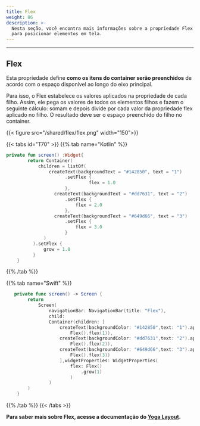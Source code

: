 ```yaml
---
title: Flex
weight: 86
description: >-
  Nesta seção, você encontra mais informações sobre a propriedade Flex utilizada
  para posicionar elementos em tela.
---
```


---

## Flex

Esta propriedade define **como os itens do container serão preenchidos** de acordo com o espaço disponível ao longo do eixo principal.

Para isso, o Flex estabelece os valores aplicados na propriedade de cada filho. Assim, ele pega os valores de todos os elementos filhos e fazem o seguinte cálculo: somam e depois divide por cada valor da propriedade flex aplicado no filho. O resultado deve ser o espaço preenchido do filho no container.

{{< figure src="/shared/flex/flex.png" width="150">}}

{{< tabs id="T70" >}}
{{% tab name="Kotlin" %}}

```kotlin
private fun screen() :Widget{
        return Container(
            children = listOf(
                createText(backgroundText = "#142850", text = "1")
                      .setFlex {
                               flex = 1.0
                      },
                  createText(backgroundText = "#dd7631", text = "2")
                      .setFlex {
                          flex = 2.0
                      },
                  createText(backgroundText = "#649d66", text = "3")
                      .setFlex {
                          flex = 3.0
                      }
              )
          ).setFlex {
              grow = 1.0
          }
    }
```

{{% /tab %}}

{{% tab name="Swift" %}}

```swift
   private func screen() -> Screen {
        return
            Screen(
                navigationBar: NavigationBar(title: "Flex"),
                child:
                Container(children: [
                    createText(backgroundColor: "#142850",text: "1").applyFlex(
                        Flex().flex(1)),
                    createText(backgroundColor: "#dd7631",text: "2").applyFlex(
                        Flex().flex(2)),
                    createText(backgroundColor: "#649d66",text: "3").applyFlex(
                        Flex().flex(3))
                    ],widgetProperties: WidgetProperties(
                        flex: Flex()
                            .grow(1)
                        )
                )
        )
    }
```

{{% /tab %}}
{{< /tabs >}}

**Para saber mais sobre Flex, acesse a documentação do [**Yoga Layout**](https://yogalayout.com/pt/flex/).**
